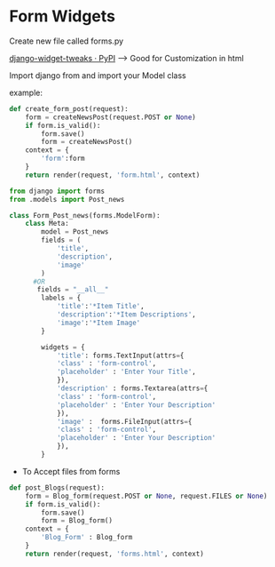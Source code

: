 # Form Widgets

Create new file called forms.py

[django-widget-tweaks · PyPI](https://pypi.org/project/django-widget-tweaks/)  —> Good for Customization in html

Import django from and import your Model class

example:

```python
def create_form_post(request):
    form = createNewsPost(request.POST or None)
    if form.is_valid():
        form.save()
        form = createNewsPost()
    context = {
        'form':form
    }
    return render(request, 'form.html', context)
```

```python
from django import forms
from .models import Post_news

class Form_Post_news(forms.ModelForm):
    class Meta:
        model = Post_news
        fields = (
            'title',
            'description',
            'image'
        ) 
      #OR
       fields = "__all__"
        labels = {
            'title':'*Item Title',
            'description':'*Item Descriptions',
            'image':'*Item Image'
        }

        widgets = {
            'title': forms.TextInput(attrs={
            'class' : 'form-control',
            'placeholder' : 'Enter Your Title',
            }),
            'description' : forms.Textarea(attrs={
            'class' : 'form-control',
            'placeholder' : 'Enter Your Description'
            }),
            'image' :  forms.FileInput(attrs={
            'class' : 'form-control',
            'placeholder' : 'Enter Your Description'
            }),
        }
```

- To Accept files from forms

```python
def post_Blogs(request):
    form = Blog_form(request.POST or None, request.FILES or None)
    if form.is_valid():
        form.save()
        form = Blog_form()
    context = {
        'Blog_Form' : Blog_form
    }
    return render(request, 'forms.html', context)
```